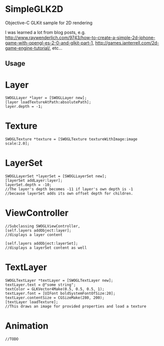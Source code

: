 SimpleGLK2D
===========

Objective-C GLKit sample for 2D rendering

I was learned a lot from blog posts, e.g. http://www.raywenderlich.com/9743/how-to-create-a-simple-2d-iphone-game-with-opengl-es-2-0-and-glkit-part-1, http://games.ianterrell.com/2d-game-engine-tutorial/, etc...

Usage
-----------

# Layer #

    SWOGLLayer *layer = [SWOGLLayer new];
    [layer loadTextureAtPath:absolutePath];
	layer.depth = -1;

# Texture #

    SWOGLTexture *texture = [SWOGLTexture textureWithImage:image scale:2.0];

# LayerSet #

    SWOGLLayerSet *layerSet = [SWOGLLayerSet new];
    [layerSet addLayer:layer];
    layerSet.depth = -10;
    //The layer's depth becomes -11 if layer's own depth is -1 
    //because layerSet adds its own offset depth for children.
	
# ViewController #

    //Subclassing SWOGLViewController, 
    [self.layers addObject:layer];
    //displays a layer content

    [self.layers addObject:layerSet];
    //displays a layerSet content as well
	
# TextLayer #
	
    SWOGLTextLayer *textLayer = [SWOGLTextLayer new];
    textLayer.text = @"some string";
	textColor = GLKVector4Make(0.5, 0.5, 0.5, 1);
	textLayer.font = [UIFont boldSystemFontOfSize:20];
	textLayer.contentSize = CGSizeMake(280, 200);
	[textLayer loadTexture];
	//This draws an image for provided properties and load a texture

# Animation	#
    
    //TODO
